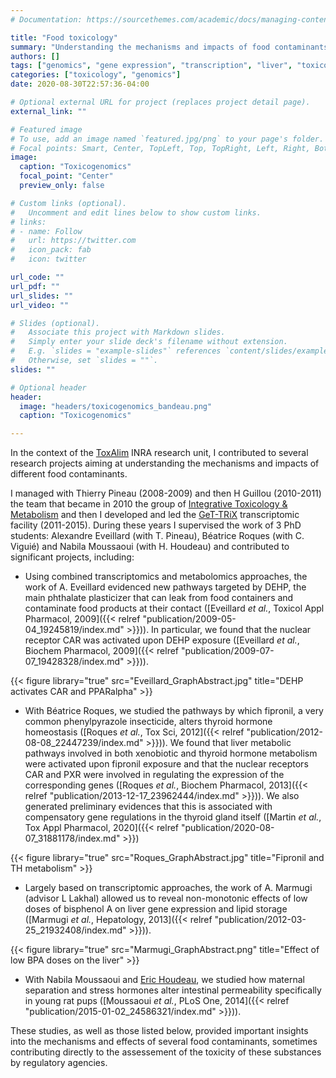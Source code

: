 ```yaml
---
# Documentation: https://sourcethemes.com/academic/docs/managing-content/

title: "Food toxicology"
summary: "Understanding the mechanisms and impacts of food contaminants on biological systems"
authors: []
tags: ["genomics", "gene expression", "transcription", "liver", "toxicology"]
categories: ["toxicology", "genomics"]
date: 2020-08-30T22:57:36-04:00

# Optional external URL for project (replaces project detail page).
external_link: ""

# Featured image
# To use, add an image named `featured.jpg/png` to your page's folder.
# Focal points: Smart, Center, TopLeft, Top, TopRight, Left, Right, BottomLeft, Bottom, BottomRight.
image:
  caption: "Toxicogenomics"
  focal_point: "Center"
  preview_only: false

# Custom links (optional).
#   Uncomment and edit lines below to show custom links.
# links:
# - name: Follow
#   url: https://twitter.com
#   icon_pack: fab
#   icon: twitter

url_code: ""
url_pdf: ""
url_slides: ""
url_video: ""

# Slides (optional).
#   Associate this project with Markdown slides.
#   Simply enter your slide deck's filename without extension.
#   E.g. `slides = "example-slides"` references `content/slides/example-slides.md`.
#   Otherwise, set `slides = ""`.
slides: ""

# Optional header
header:
  image: "headers/toxicogenomics_bandeau.png"
  caption: "Toxicogenomics"

---
```


In the context of the [ToxAlim](https://www6.toulouse.inra.fr/toxalim/) INRA research unit, I contributed to several research projects aiming at understanding the mechanisms and impacts of different food contaminants.  
  
I managed with Thierry Pineau (2008-2009) and then H Guillou (2010-2011) the team that became in 2010 the group of [Integrative Toxicology & Metabolism](https://www6.toulouse.inra.fr/toxalim/Equipes-Recherche-Publications/E1-TIM-Toxicologie-Integrative-Metabolisme) and then I developed and led the [GeT-TRiX](https://www6.toulouse.inra.fr/toxalim/Plateformes-Technologiques/E23-TRiX) transcriptomic facility (2011-2015). During these years I supervised the work of 3 PhD students: Alexandre Eveillard (with T. Pineau), Béatrice Roques (with C. Viguié) and Nabila Moussaoui (with H. Houdeau) and contributed to significant projects, including:  
  
* Using combined transcriptomics and metabolomics approaches, the work of A. Eveillard evidenced new pathways targeted by DEHP, the main phthalate plasticizer that can leak from food containers and contaminate food products at their contact ([Eveillard *et al.*, Toxicol Appl Pharmacol, 2009]({{< relref "publication/2009-05-04_19245819/index.md" >}})). In particular, we found that the nuclear receptor CAR was activated upon DEHP exposure ([Eveillard *et al.*, Biochem Pharmacol, 2009]({{< relref "publication/2009-07-07_19428328/index.md" >}})).  

{{< figure library="true" src="Eveillard_GraphAbstract.jpg" title="DEHP activates CAR and PPARalpha" >}}  
  

* With Béatrice Roques, we studied the pathways by which fipronil, a very common phenylpyrazole insecticide, alters thyroid hormone homeostasis ([Roques *et al.*, Tox Sci, 2012]({{< relref "publication/2012-08-08_22447239/index.md" >}})). We found that liver metabolic pathways involved in both xenobiotic and thyroid hormone metabolism were activated upon fipronil exposure and that the nuclear receptors CAR and PXR were involved in regulating the expression of the corresponding genes ([Roques *et al.*, Biochem Pharmacol, 2013]({{< relref "publication/2013-12-17_23962444/index.md" >}})). We also generated preliminary evidences that this is associated with compensatory gene regulations in the thyroid gland itself ([Martin *et al.*, Tox Appl Pharmacol, 2020]({{< relref "publication/2020-08-07_31881178/index.md" >}})  

{{< figure library="true" src="Roques_GraphAbstract.jpg" title="Fipronil and TH metabolism" >}}  
  

* Largely based on transcriptomic approaches, the work of A. Marmugi (advisor L Lakhal) allowed us to reveal non-monotonic effects of low doses of bisphenol A on liver gene expression and lipid storage ([Marmugi *et al.*, Hepatology, 2013]({{< relref "publication/2012-03-25_21932408/index.md" >}})).  

{{< figure library="true" src="Marmugi_GraphAbstract.png" title="Effect of low BPA doses on the liver" >}}  
  

* With Nabila Moussaoui and [Eric Houdeau](https://www6.toulouse.inra.fr/toxalim/Equipes-Recherche-Publications/E11-ENTeRisk-Endocrinologie-Toxicologie-de-la-Barriere-Intestinale), we studied how maternal separation and stress hormones alter intestinal permeability specifically in young rat pups ([Moussaoui *et al.*, PLoS One, 2014]({{< relref "publication/2015-01-02_24586321/index.md" >}})).  
  
  
These studies, as well as those listed below, provided important insights into the mechanisms and effects of several food contaminants, sometimes contributing directly to the assessement of the toxicity of these substances by regulatory agencies.  
  
  


